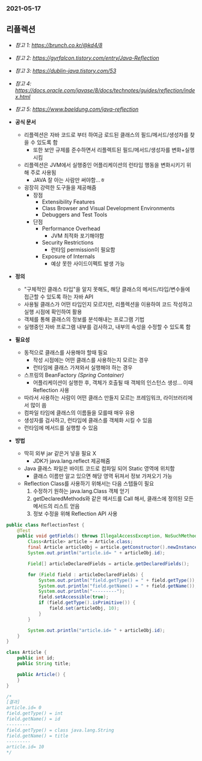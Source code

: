 ### 2021-05-17

## 리플렉션
- *참고 1: https://brunch.co.kr/@kd4/8*
- *참고 2: https://gyrfalcon.tistory.com/entry/Java-Reflection*
- *참고 3: https://dublin-java.tistory.com/53*
- *참고 4: https://docs.oracle.com/javase/8/docs/technotes/guides/reflection/index.html*
- *참고 5: https://www.baeldung.com/java-reflection*

- __공식 문서__
    - 리플렉션은 자바 코드로 부터 하여금 로드된 클래스의 필드/메서드/생성자를 찾을 수 있도록 함
        - 또한 보안 규제를 준수하면서 리플렉트된 필드/메서드/생성자를 변화+실행시킴
    - 리플렉션은 JVM에서 실행중인 어플리케이션의 런타임 행동을 변화시키기 위해 주로 사용됨
        - JAVA 잘 아는 사람만 써야함...ㅎ
    - 굉장히 강력한 도구들을 제공해줌 
        - 장점
            - Extensibility Features
            - Class Browser and Visual Development Environments
            - Debuggers and Test Tools
        - 단점
            - Performance Overhead
                - JVM 최적화 포기해야함
            - Security Restrictions
                - 런타임 permission이 필요함
            - Exposure of Internals
                - 예상 못한 사이드이펙트 발생 가능

- __정의__
    - "구체적인 클래스 타입"을 알지 못해도, 해당 클래스의 메서드/타입/변수들에 접근할 수 있도록 하는 자바 API
    - 사용될 클래스가 어떤 타입인지 모르지만, 리플렉션을 이용하여 코드 작성하고 실행 시점에 확인하여 활용
    - 객체를 통해 클래스의 정보를 분석해내는 프로그램 기법
    - 실행중인 자바 프로그램 내부를 검사하고, 내부의 속성을 수정할 수 있도록 함

- __필요성__
    - 동적으로 클래스를 사용해야 할때 필요
        - 작성 시점에는 어떤 클래스를 사용하는지 모르는 경우
        - 런타임에 클래스 가져와서 실행해야 하는 경우
    - 스프링의 BeanFactory *(Spring Container)*
        - 어플리케이션이 실행한 후, 객체가 호출될 때 객체의 인스턴스 생성... 이때 Reflection 사용
    - 따라서 사용하는 사람이 어떤 클래스 만들지 모르는 프레임워크, 라이브러리에서 많이 씀
    - 컴파일 타임에 클래스의 이름들을 모를때 매우 유용
    - 생성자를 검사하고, 런타임에 클래스를 객체화 시킬 수 있음
    - 런타임에 메서드를 실행할 수 있음
    
- __방법__
    - 딱히 외부 jar 같은거 넣을 필요 X
        - JDK가 java.lang.reflect 제공해줌
    - Java 클래스 파일은 바이트 코드로 컴파일 되어 Static 영역에 위치함
        - 클래스 이름만 알고 있으면 해당 영역 뒤져서 정보 가져오기 가능
    - Reflection Class를 사용하기 위해서는 다음 스텝들이 필요
        1. 수정하기 원하는 java.lang.Class 객체 얻기
        2. getDeclaredMethods와 같은 메서드를 Call 해서, 클래스에 정의된 모든 메서드의 리스트 얻음
        3. 정보 수정을 위해 Reflection API 사용

```java
public class ReflectionTest {
    @Test
    public void getFields() throws IllegalAccessException, NoSuchMethodException, InvocationTargetException, InstantiationException {
        Class<Article> article = Article.class;
        final Article articleObj = article.getConstructor().newInstance();
        System.out.println("article.id= " + articleObj.id);

        Field[] articleDeclaredFields = article.getDeclaredFields();

        for (Field field : articleDeclaredFields) {
            System.out.println("field.getType() = " + field.getType());
            System.out.println("field.getName() = " + field.getName());
            System.out.println("---------");
            field.setAccessible(true);
            if (field.getType().isPrimitive()) {
                field.set(articleObj, 10);
            }
        }

        System.out.println("article.id= " + articleObj.id);
    }
}

class Article {
    public int id;
    public String title;

    public Article() {
    }
}

/*
[결과]
article.id= 0
field.getType() = int
field.getName() = id
---------
field.getType() = class java.lang.String
field.getName() = title
---------
article.id= 10
*/
```
